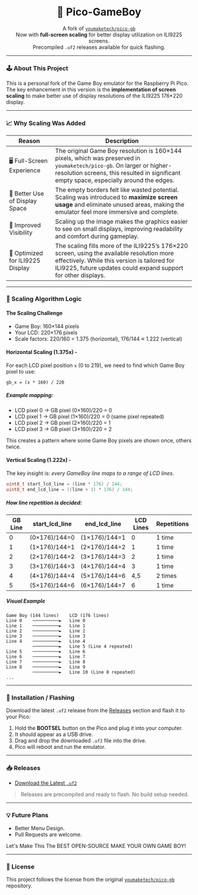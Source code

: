 <div align="center">

# 👾 Pico-GameBoy

A fork of [`youmaketech/pico-gb`](https://github.com/youmaketech/pico-gb)  
Now with **full-screen scaling** for better display utilization on ILI9225 screens.  
Precompiled `.uf2` releases available for quick flashing.

</div>

---

### 🕹️ About This Project

This is a personal fork of the Game Boy emulator for the Raspberry Pi Pico. The key enhancement in this version is the **implementation of screen scaling** to make better use of display resolutions of the ILI9225 176\*220 display.

---

### 📈 Why Scaling Was Added

| Reason                           | Description                                                                                                                                                                                                      |
| -------------------------------- | ---------------------------------------------------------------------------------------------------------------------------------------------------------------------------------------------------------------- |
| 🖥️ Full-Screen Experience        | The original Game Boy resolution is 160×144 pixels, which was preserved in `youmaketech/pico-gb`. On larger or higher-resolution screens, this resulted in significant empty space, especially around the edges. |
| 📐 Better Use of Display Space   | The empty borders felt like wasted potential. Scaling was introduced to **maximize screen usage** and eliminate unused areas, making the emulator feel more immersive and complete.                              |
| 👀 Improved Visibility           | Scaling up the image makes the graphics easier to see on small displays, improving readability and comfort during gameplay.                                                                                      |
| 🔧 Optimized for ILI9225 Display | The scaling fills more of the ILI9225’s 176×220 screen, using the available resolution more effectively. While this version is tailored for ILI9225, future updates could expand support for other displays.     |

---

### 🧠 Scaling Algorithm Logic

#### The Scaling Challenge

- Game Boy: 160×144 pixels
- Your LCD: 220×176 pixels
- Scale factors: 220/160 = 1.375 (horizontal), 176/144 ≈ 1.222 (vertical)

#### Horizontal Scaling (1.375x) -

For each LCD pixel position `x` (0 to 219), we need to find which Game Boy pixel to use:

```
gb_x = (x * 160) / 220
```

##### Example mapping:

- LCD pixel 0 → GB pixel (0×160)/220 = 0
- LCD pixel 1 → GB pixel (1×160)/220 = 0 (same pixel repeated)
- LCD pixel 2 → GB pixel (2×160)/220 = 1
- LCD pixel 3 → GB pixel (3×160)/220 = 2

This creates a pattern where some Game Boy pixels are shown once, others twice.

#### Vertical Scaling (1.222x) -

The key insight is: _every GameBoy line maps to a range of LCD lines_.

```c
uint8_t start_lcd_line = (line * 176) / 144;
uint8_t end_lcd_line = ((line + 1) * 176) / 144;
```

##### How line repetition is decided:

| GB Line | start_lcd_line | end_lcd_line  | LCD Lines | Repetitions |
| ------- | -------------- | ------------- | --------- | ----------- |
| 0       | (0×176)/144=0  | (1×176)/144=1 | 0         | 1 time      |
| 1       | (1×176)/144=1  | (2×176)/144=2 | 1         | 1 time      |
| 2       | (2×176)/144=2  | (3×176)/144=3 | 2         | 1 time      |
| 3       | (3×176)/144=3  | (4×176)/144=4 | 3         | 1 time      |
| 4       | (4×176)/144=4  | (5×176)/144=6 | 4,5       | 2 times     |
| 5       | (5×176)/144=6  | (6×176)/144=7 | 6         | 1 time      |

##### Visual Example

```
Game Boy (144 lines)    LCD (176 lines)
Line 0    ──────────►   Line 0
Line 1    ──────────►   Line 1
Line 2    ──────────►   Line 2
Line 3    ──────────►   Line 3
Line 4    ──────────►   Line 4
          ──────────►   Line 5 (Line 4 repeated)
Line 5    ──────────►   Line 6
Line 6    ──────────►   Line 7
Line 7    ──────────►   Line 8
Line 8    ──────────►   Line 9
          ──────────►   Line 10 (Line 8 repeated)
...
```

---

### 🚀 Installation / Flashing

Download the latest `.uf2` release from the [Releases](https://github.com/ArhyaSaha/Pico-GameBoy/releases) section and flash it to your Pico:

1. Hold the **BOOTSEL** button on the Pico and plug it into your computer.
2. It should appear as a USB drive.
3. Drag and drop the downloaded `.uf2` file into the drive.
4. Pico will reboot and run the emulator.

---

### 📥 Releases

- [Download the Latest `.uf2`](https://github.com/ArhyaSaha/Pico-GameBoy/releases/latest)

> Releases are precompiled and ready to flash. No build setup needed.

---

### 💡 Future Plans

- Better Menu Design.
- Pull Requests are welcome.

Let's Make This The BEST OPEN-SOURCE MAKE YOUR OWN GAME BOY!

---

### 📄 License

This project follows the license from the original [`youmaketech/pico-gb`](https://github.com/youmaketech/pico-gb) repository.
